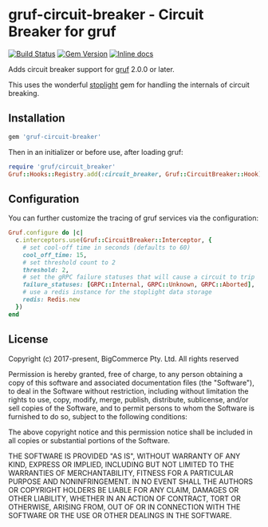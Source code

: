 # gruf-circuit-breaker - Circuit Breaker for gruf

[![Build Status](https://travis-ci.org/bigcommerce/gruf-circuit-breaker.svg?branch=master)](https://travis-ci.org/bigcommerce/gruf-circuit-breaker) [![Gem Version](https://badge.fury.io/rb/gruf-circuit-breaker.svg)](https://badge.fury.io/rb/gruf-circuit-breaker) [![Inline docs](http://inch-ci.org/github/bigcommerce/gruf-circuit-breaker.svg?branch=master)](http://inch-ci.org/github/bigcommerce/gruf-circuit-breaker) 

Adds circuit breaker support for [gruf](https://github.com/bigcommerce/gruf) 2.0.0 or later.

This uses the wonderful [stoplight](https://github.com/orgsync/stoplight) gem for handling
the internals of circuit breaking.

## Installation

```ruby
gem 'gruf-circuit-breaker'
```

Then in an initializer or before use, after loading gruf:

```ruby
require 'gruf/circuit_breaker'
Gruf::Hooks::Registry.add(:circuit_breaker, Gruf::CircuitBreaker::Hook)
```

## Configuration

You can further customize the tracing of gruf services via the configuration:

```ruby
Gruf.configure do |c|
  c.interceptors.use(Gruf::CircuitBreaker::Interceptor, { 
    # set cool-off time in seconds (defaults to 60)
    cool_off_time: 15, 
    # set threshold count to 2
    threshold: 2, 
    # set the gRPC failure statuses that will cause a circuit to trip 
    failure_statuses: [GRPC::Internal, GRPC::Unknown, GRPC::Aborted],
    # use a redis instance for the stoplight data storage
    redis: Redis.new
  })
end
```

## License

Copyright (c) 2017-present, BigCommerce Pty. Ltd. All rights reserved 

Permission is hereby granted, free of charge, to any person obtaining a copy of this software and associated 
documentation files (the "Software"), to deal in the Software without restriction, including without limitation the 
rights to use, copy, modify, merge, publish, distribute, sublicense, and/or sell copies of the Software, and to permit 
persons to whom the Software is furnished to do so, subject to the following conditions:

The above copyright notice and this permission notice shall be included in all copies or substantial portions of the 
Software.

THE SOFTWARE IS PROVIDED "AS IS", WITHOUT WARRANTY OF ANY KIND, EXPRESS OR IMPLIED, INCLUDING BUT NOT LIMITED TO THE 
WARRANTIES OF MERCHANTABILITY, FITNESS FOR A PARTICULAR PURPOSE AND NONINFRINGEMENT. IN NO EVENT SHALL THE AUTHORS OR 
COPYRIGHT HOLDERS BE LIABLE FOR ANY CLAIM, DAMAGES OR OTHER LIABILITY, WHETHER IN AN ACTION OF CONTRACT, TORT OR 
OTHERWISE, ARISING FROM, OUT OF OR IN CONNECTION WITH THE SOFTWARE OR THE USE OR OTHER DEALINGS IN THE SOFTWARE.
